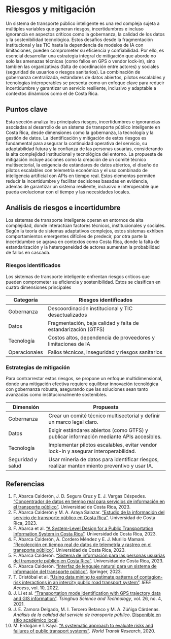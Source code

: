 # Riesgos y mitigación

Un sistema de transporte público inteligente es una red compleja sujeta a múltiples variables que generan riesgos, incertidumbres e incluso ignorancia en aspectos críticos como la gobernanza, la calidad de los datos y la sostenibilidad tecnológica. Estos desafíos desde la fragmentación institucional y las TIC hasta la dependencia de modelos de IA con limitaciones, pueden comprometer su eficiencia y confiabilidad. Por ello, es esencial desarrollar una estrategia integral de mitigación que aborde no solo las amenazas técnicas (como fallos en GPS o vendor lock-in), sino también las organizativas (falta de coordinación entre actores) y sociales (seguridad de usuarios o riesgos sanitarios). La combinación de gobernanza centralizada, estándares de datos abiertos, pilotos escalables y tecnologías interoperables se presenta como un enfoque clave para reducir incertidumbre y garantizar un servicio resiliente, inclusivo y adaptable a contextos dinámicos como el de Costa Rica.

## Puntos clave
Esta sección analiza los principales riesgos, incertidumbres e ignorancias asociadas al desarrollo de un sistema de transporte público inteligente en Costa Rica, desde dimensiones como la gobernanza, la tecnología y la gestión de datos. La identificación y mitigación de estos riesgos es fundamental para asegurar la continuidad operativa del servicio, su adaptabilidad futura y la confianza de las personas usuarias, considerando la alta complejidad institucional y tecnológica del entorno. La propuesta de mitigación incluye acciones como la creación de un comité técnico multisectorial, la exigencia de estándares de datos abiertos, el diseño de pilotos escalables con telemetría económica y el uso combinado de inteligencia artificial con APIs en tiempo real. Estos elementos permiten reducir la incertidumbre y facilitar decisiones basadas en evidencia, además de garantizar un sistema resiliente, inclusivo e interoperable que pueda evolucionar con el tiempo y las necesidades locales.

## Análisis de riesgos e incertidumbre
Los sistemas de transporte inteligente operan en entornos de alta complejidad, donde interactúan factores técnicos, institucionales y sociales. Según la teoría de sistemas adaptativos complejos, estos sistemas exhiben comportamientos emergentes difíciles de predecir, por otra parte la incertidumbre se agrava en contextos como Costa Rica, donde la falta de estandarización y la heterogeneidad de actores aumentan la probabilidad de fallos en cascada.

### Riesgos identificados
Los sistemas de transporte inteligente enfrentan riesgos críticos que pueden comprometer su eficiencia y sostenibilidad. Estos se clasifican en cuatro dimensiones principales

| Categoría      | Riesgos identificados                                                                 |
|----------------|---------------------------------------------------------------------------------------|
| Gobernanza     | Descoordinación institucional y TIC desactualizados                                   |
| Datos          | Fragmentación, baja calidad y falta de estandarización (GTFS)                         |
| Tecnología     | Costos altos, dependencia de proveedores y limitaciones de IA                         |
| Operacionales  | Fallos técnicos, inseguridad y riesgos sanitarios                                     |

### Estrategias de mitigación
Para contrarrestar estos riesgos, se propone un enfoque multidimensional, donde una mitigación efectiva requiere equilibrar innovación tecnológica con gobernanza robusta, asegurando que las soluciones sean tanto avanzadas como institucionalmente sostenibles.

| Dimensión          | Propuesta                                                                                     |
|--------------------|-----------------------------------------------------------------------------------------------|
| Gobernanza         | Crear un comité técnico multisectorial y definir un marco legal claro.                        |
| Datos              | Exigir estándares abiertos (como GTFS) y publicar información mediante APIs accesibles.       |
| Tecnología         | Implementar pilotos escalables, evitar vendor lock-in y asegurar interoperabilidad.           |
| Seguridad y salud  | Usar minería de datos para identificar riesgos, realizar mantenimiento preventivo y usar IA.  |



## Referencias

1. F. Abarca Calderón, J. D. Segura Cruz y E. J. Vargas Céspedes. [“Concentrador de datos en tiempo real para servicios de información en el transporte público”](https://www.ucr.ac.cr). Universidad de Costa Rica, 2023.
2. F. Abarca Calderón y M. A. Araya Salazar. [“Estudio de la información del servicio de transporte público en Costa Rica”](https://www.ucr.ac.cr). Universidad de Costa Rica, 2023.
3. F. Abarca et al. [“A System-Level Design for a Public Transportation Information System in Costa Rica”](https://www.ucr.ac.cr). Universidad de Costa Rica, 2023.
4. F. Abarca Calderón, A. Cordero Méndez y E. J. Murillo Mamani. [“Recolección en tiempo real de datos de telemetría y rastreo en el transporte público”](https://www.ucr.ac.cr). Universidad de Costa Rica, 2023.
5. F. Abarca Calderón. [“Sistema de información para las personas usuarias del transporte público en Costa Rica”](https://www.ucr.ac.cr). Universidad de Costa Rica, 2023.
6. F. Abarca Calderón. [“Interfaz de lenguaje natural para un sistema de información del transporte público”](https://doi.org/10.1007/978-3-030-81159-4). Springer, 2023.
7. T. Cristóbal et al. [“Using data mining to estimate patterns of contagion-risk interactions in an intercity public road transport system”](https://doi.org/10.1109/ACCESS.2022.3206838). *IEEE Access*, vol. 10, 2022.
8. J. Li et al. [“Transportation mode identification with GPS trajectory data and GIS information”](https://doi.org/10.26599/TST.2020.9010014). *Tsinghua Science and Technology*, vol. 26, no. 4, 2021.
9. J. E. Zamora Delgado, M. I. Tercero Betanco y M. A. Zúñiga Cárdenas. *Análisis de la calidad del servicio de transporte público*. [Disponible en sitio académico local](https://www.ucr.ac.cr).
10. M. Erdoğan e İ. Kaya. [“A systematic approach to evaluate risks and failures of public transport systems”](https://www.worldtransitresearch.info). *World Transit Research*, 2020.
